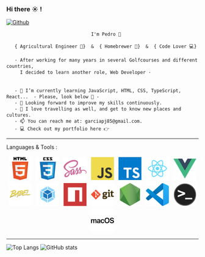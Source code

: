 ### Hi there ☀️ ! 

[![Github](https://img.shields.io/github/followers/PedroJRGarcia?label=Follow&style=social)](https://github.com/PedroJRGarcia)

                                              
                                   I'm Pedro 🌵

       { Agricultural Engineer 🌺}  &  { Homebrewer 🍺}  &  { Code Lover 💻}
  
       · After working for many years in several Golfcourses and different countries, 
         I decided to learn another role, Web Developer ·


       - 🌱 I’m currently learning JavaScript, HTML, CSS, TypeScript, React...  - Please, look below 👀 -
       - 🔭 Looking forward to improve my skills continuously.
       - 🚀 I love travelling as well, and get to know new places and cultures.
       - 📫 You can reach me at: garciapj85@gmail.com.
       - 💻 Check out my portfolio here 👉 
             
  <hr style="height:0.1px; color:#4169e1;" />  
  
  Languages & Tools : 
  
  <p align="center">
  <a href="https://developer.mozilla.org/en-US/docs/Web/HTML"><img src="https://raw.githubusercontent.com/github/explore/80688e429a7d4ef2fca1e82350fe8e3517d3494d/topics/html/html.png" alt="HTML" height="60" style="vertical-align:top; margin:4px"></a>
  <img src="https://raw.githubusercontent.com/github/explore/80688e429a7d4ef2fca1e82350fe8e3517d3494d/topics/css/css.png" alt="CSS" height="60" style="vertical-align:top; margin:4px">
  <a href="https://sass-lang.com/install"> <img src="https://raw.githubusercontent.com/github/explore/80688e429a7d4ef2fca1e82350fe8e3517d3494d/topics/sass/sass.png" alt="SASS" height="60"   style="vertical-align:top; margin:4px"></a>
  <img src="https://raw.githubusercontent.com/github/explore/80688e429a7d4ef2fca1e82350fe8e3517d3494d/topics/javascript/javascript.png" alt="JavaScript"   height="60" style="vertical-align:top; margin:4px">
  <img src="https://raw.githubusercontent.com/github/explore/80688e429a7d4ef2fca1e82350fe8e3517d3494d/topics/typescript/typescript.png" alt="TypeScript" height="60" style="vertical-align:top; margin:4px">
  <img src="https://raw.githubusercontent.com/github/explore/80688e429a7d4ef2fca1e82350fe8e3517d3494d/topics/react/react.png" alt="React" height="60" style="vertical-align:top; margin:4px">
  <img src="https://raw.githubusercontent.com/github/explore/80688e429a7d4ef2fca1e82350fe8e3517d3494d/topics/vue/vue.png" alt="Vue" height="60" style="vertical-align:top; margin:4px">
  <img src="https://raw.githubusercontent.com/github/explore/80688e429a7d4ef2fca1e82350fe8e3517d3494d/topics/babel/babel.png" alt="Babel" height="60" style="vertical-align:top; margin:4px">
  <img src="https://raw.githubusercontent.com/github/explore/80688e429a7d4ef2fca1e82350fe8e3517d3494d/topics/webpack/webpack.png" alt="WebPack" height="60" style="vertical-align:top; margin:4px">
  <img src="https://raw.githubusercontent.com/github/explore/80688e429a7d4ef2fca1e82350fe8e3517d3494d/topics/npm/npm.png" alt="npm" height="60" style="vertical-align:top; margin:4px">
  <img src="https://raw.githubusercontent.com/github/explore/80688e429a7d4ef2fca1e82350fe8e3517d3494d/topics/git/git.png" alt="Git" height="60" style="vertical-align:top; margin:4px">
    <img src="https://raw.githubusercontent.com/github/explore/80688e429a7d4ef2fca1e82350fe8e3517d3494d/topics/nodejs/nodejs.png" alt="NodeJS" height="60" style="vertical-align:top; margin:4px">
  <img src="https://raw.githubusercontent.com/github/explore/80688e429a7d4ef2fca1e82350fe8e3517d3494d/topics/visual-studio-code/visual-studio-code.png"     alt="VS Code" height="60" style="vertical-align:top; margin:4px">
  <img src="https://raw.githubusercontent.com/github/explore/80688e429a7d4ef2fca1e82350fe8e3517d3494d/topics/terminal/terminal.png" alt="Terminal" height="60" style="vertical-align:top; margin:4px">
  <img src="https://raw.githubusercontent.com/github/explore/80688e429a7d4ef2fca1e82350fe8e3517d3494d/topics/macos/macos.png" alt="MacOS" height="60" style="vertical-align:top; margin:4px">
  </p>
  
<hr style="height:0.1px; color:#4169e1;" /> 

  <p align="center" style="vertical-align:top; margin:4px">
  
  ![Top Langs](https://github-readme-stats.vercel.app/api/top-langs/?username=PedroJRGarcia&theme=tokyonight)
  ![GitHub stats](https://github-readme-stats.vercel.app/api?username=PedroJRGarcia&show_icons=true&theme=tokyonight)
  
  </p>
